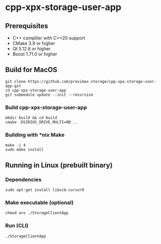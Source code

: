 # cpp-xpx-storage-user-app

## Prerequisites

* C++ compliler with C++20 support
* CMake 3.9 or higher
* Qt 5.12.8 or higher
* Boost 1.71.0 or higher


## Build for MacOS
```shell
git clone https://github.com/proximax-storage/cpp-xpx-storage-user-app.git
cd cpp-xpx-storage-user-app
git submodule update --init --recursive
```

### Build cpp-xpx-storage-user-app
```shell
mkdir build && cd build
cmake -DSIRIUS_DRIVE_MULTI=ON ..
```

### Building with *nix Make
```shell
make -j 4
sudo make install
```

## Running in Linux (prebuilt binary)
### Dependencies
```shell
sudo apt-get install libxcb-cursor0
```

### Make executable (optional)
```shell
chmod a+x ./StorageClientApp
```

### Run (CLI)
```shell
./StorageClientApp
```